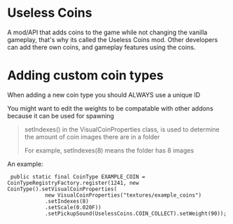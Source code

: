 # Useless Coins
A mod/API that adds coins to the game while not changing the vanilla gameplay, 
that's why its called the Useless Coins mod. Other developers can add there own coins,
and gameplay features using the coins.

# Adding custom coin types
When adding a new coin type you should ALWAYS use a unique ID

You might want to edit the weights to be compatable with other addons because it can be used for spawning

>setIndexes() in the VisualCoinProperties class, is used to determine the amount of coin images there are in a folder
>
>For example, setIndexes(8) means the folder has 8 images

An example:

```
 public static final CoinType EXAMPLE_COIN = CoinTypeRegistryFactory.register(1241, new CoinType().setVisualCoinProperties(
            new VisualCoinProperties("textures/example_coins")
            .setIndexes(8)
            .setScale(0.020F))
            .setPickupSound(UselessCoins.COIN_COLLECT).setWeight(90));
```
